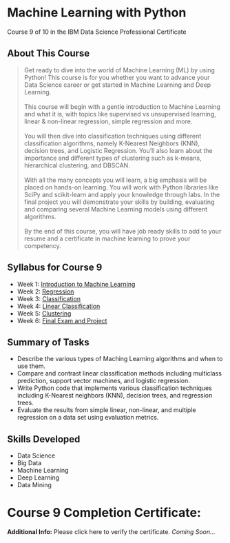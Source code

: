 # Machine Learning with Python
Course 9 of 10 in the IBM Data Science Professional Certificate
## About This Course
> Get ready to dive into the world of Machine Learning (ML) by using Python! This course is for you whether you want to advance your Data Science career or get started in Machine Learning and Deep Learning.<br><br>
This course will begin with a gentle introduction to Machine Learning and what it is, with topics like supervised vs unsupervised learning, linear & non-linear regression, simple regression and more.<br><br>
You will then dive into classification techniques using different classification algorithms, namely K-Nearest Neighbors (KNN), decision trees, and Logistic Regression. You’ll also learn about the importance and different types of clustering such as k-means, hierarchical clustering, and DBSCAN.<br><br>
With all the many concepts you will learn, a big emphasis will be placed on hands-on learning. You will work with Python libraries like SciPy and scikit-learn and apply your knowledge through labs. In the final project you will demonstrate your skills by building, evaluating and comparing several Machine Learning models using different algorithms.<br><br>
By the end of this course, you will have job ready skills to add to your resume and a certificate in machine learning to prove your competency.

## Syllabus for Course 9
- Week 1: [Introduction to Machine Learning](https://github.com/KailaniBailey/IBM-Data-Science-Professional-Certificate/tree/main/09.%20Machine%20Learning%20with%20Python/Week%201:%20Introduction%20to%20Machine%20Learning)
- Week 2: [Regression](https://github.com/KailaniBailey/IBM-Data-Science-Professional-Certificate/tree/main/09.%20Machine%20Learning%20with%20Python/Week%202:%20Regression)
- Week 3: [Classification](https://github.com/KailaniBailey/IBM-Data-Science-Professional-Certificate/tree/main/09.%20Machine%20Learning%20with%20Python/Week%203:%20Classification)
- Week 4: [Linear Classification](https://github.com/KailaniBailey/IBM-Data-Science-Professional-Certificate/tree/main/09.%20Machine%20Learning%20with%20Python/Week%204:%20Linear%20Classification)
- Week 5: [Clustering](https://github.com/KailaniBailey/IBM-Data-Science-Professional-Certificate/tree/main/09.%20Machine%20Learning%20with%20Python/Week%205:%20Clustering)
- Week 6: [Final Exam and Project](https://github.com/KailaniBailey/IBM-Data-Science-Professional-Certificate/tree/main/09.%20Machine%20Learning%20with%20Python/Week%206:%20Final%20Exam%20and%20Project)
## Summary of Tasks
- Describe the various types of Maching Learning algorithms and when to use them.
- Compare and contrast linear classification methods including multiclass prediction, support vector machines, and logistic regression.
- Write Python code that implements various classification techniques including K-Nearest neighbors (KNN), decision trees, and regression trees.
- Evaluate the results from simple linear, non-linear, and multiple regression on a data set using evaluation metrics.
## Skills Developed
- Data Science
- Big Data
- Machine Learning
- Deep Learning
- Data Mining
# Course 9 Completion Certificate:
**Additional Info:** Please click here to verify the certificate.
*Coming Soon...*
